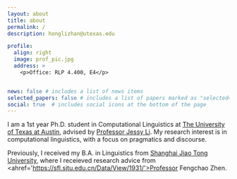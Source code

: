 ```yaml
---
layout: about
title: about
permalink: /
description: honglizhan@utexas.edu

profile:
  align: right
  image: prof_pic.jpg
  address: >
    <p>Office: RLP 4.400, E4</p>


news: false # includes a list of news items
selected_papers: false # includes a list of papers marked as "selected={true}"
social: true  # includes social icons at the bottom of the page
---
```


I am a 1st year Ph.D. student in Computational Linguistics at <a href="https://www.utexas.edu/">The University of Texas at Austin</a>, advised by <a href="https://jessyli.com/">Professor Jessy Li</a>. My research interest is in computational linguistics, with a focus on pragmatics and discourse.

Previously, I received my B.A. in Linguistics from <a href="https://en.sjtu.edu.cn/">Shanghai Jiao Tong University</a>, where I receieved research advice from <ahref='https://sfl.sjtu.edu.cn/Data/View/1931/'>Professor Fengchao Zhen</a>.
